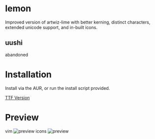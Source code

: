 

# lemon

Improved version of artwiz-lime with better kerning, distinct characters, extended unicode support, and in-built icons.

## uushi
abandoned

# Installation

Install via the AUR, or run the install script provided.

[TTF Version](https://github.com/fennerm/artwiz-lemon-ttf)


# Preview
vim
![preview](https://raw.githubusercontent.com/cmvnd/fonts/master/icons_002.png)
icons
![preview](https://raw.githubusercontent.com/cmvnd/fonts/master/icons_001.png)
